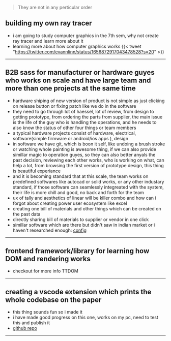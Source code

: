 
> They are not in any perticular order
## building my own  ray tracer 
 - i am going to study computer graphics in the 7th sem, why not create ray tracer and learn more about it
 - learning more about how computer graphics works 
{{< tweet "https://twitter.com/evannlinn/status/1656872917043478528?s=20" >}}

---

## B2B sass for manufacturer or hardware guyes who works on scale and have large team and more than one projects at the same time
 - hardware shiping of new version of product is not simple as just clicking on release button or fixing patch like we do in the software
 - they need to go through lot of haessel, lot of review, from design to getting prototype, from ordering the parts from supplier, the main issue is the life of the guy who is handling the operations, and he needs to also know the status of other four things or team members
 - a typical hardware projects consist of hardware, electrical, software(simple firmware or android/ios apps ), design
 - in software we have git, which is boon it self, like undoing a brush stroke or watching whole painting is awesome thing, if we can also provide simillar magic to operation guyes, so they can also better anyals the past decision, reviewing each other works, who is working on what, can help a lot, from browsing the first version of prototype design, this thing is beautiful experiance
 - and it is becoming standard that at this scale, the team works on predefined softwares like autocad or solid works, or any other industary standard, if those software can seamlessly integreated with the system, their life is more chill and good, no back and forth for the team
 - ux of tally and aesthetics of linear will be killer combo and how can i forgot about creating power user ecosystem like excel
 - creating one bill of materials and other things which can be created on the past data
- directly sharing bill of materials to supplier or vendor in one click
- simillar software which are there but didn't saw in indian market or i haven't researched  enough: [config](https://config.com/)

---
## frontend framework/library for learning how DOM and rendering works
- checkout for more info TTDOM

---
## creating a vscode extension which prints the whole codebase on the paper
- this thing sounds fun so i made it
- i have made good progress on this one, works on my pc, need to test this and publish it
- [github repo](https://github.com/KMJ-007/codespitter)

---
